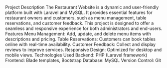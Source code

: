 Project Description
The Restaurant Website is a dynamic and user-friendly platform built with Laravel and MySQL. It provides essential features for restaurant owners and customers, such as menu management, table reservations, and customer feedback. This project is designed to offer a seamless and responsive experience for both administrators and end-users.
Features
Menu Management: Add, update, and delete menu items with descriptions and pricing.
Table Reservations: Customers can book tables online with real-time availability.
Customer Feedback: Collect and display reviews to improve services.
Responsive Design: Optimized for desktop and mobile views.
Technologies Used
Backend: PHP (Laravel framework)
Frontend: Blade templates, Bootstrap
Database: MySQL
Version Control: Git

